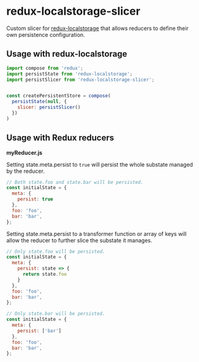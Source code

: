 redux-localstorage-slicer
==================

Custom slicer for
[redux-localstorage](https://github.com/elgerlambert/redux-localstorage) that
allows reducers to define their own persistence configuration.

## Usage with redux-localstorage

```js
import compose from 'redux';
import persistState from 'redux-localstorage';
import persistSlicer from 'redux-localstorage-slicer';


const createPersistentStore = compose(
  persistState(null, {
    slicer: persistSlicer()
  })
)
```

## Usage with Redux reducers

**myReducer.js**

Setting state.meta.persist to ```true``` will persist the whole substate
managed by the reducer.

```js
// Both state.foo and state.bar will be persisted.
const initialState = {
  meta: {
    persist: true
  },
  foo: 'foo',
  bar: 'bar',
};
```

Setting state.meta.persist to a transformer function or array of keys will
allow the reducer to further slice the substate it manages.

```js
// Only state.foo will be persisted.
const initialState = {
  meta: {
    persist: state => {
      return state.foo
    }
  },
  foo: 'foo',
  bar: 'bar',
};
```

```js
// Only state.bar will be persisted.
const initialState = {
  meta: {
    persist: ['bar']
  },
  foo: 'foo',
  bar: 'bar',
};
```
